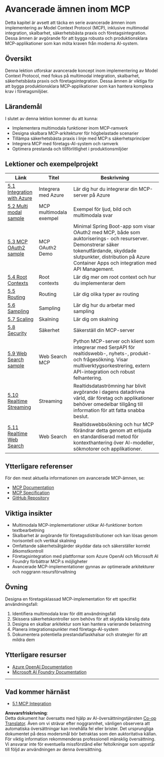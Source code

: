 <!--
CO_OP_TRANSLATOR_METADATA:
{
  "original_hash": "b1cffc51b82049ac3d5e88db0ff4a0a1",
  "translation_date": "2025-06-13T00:02:03+00:00",
  "source_file": "05-AdvancedTopics/README.md",
  "language_code": "sv"
}
-->
# Avancerade ämnen inom MCP

Detta kapitel är avsett att täcka en serie avancerade ämnen inom implementering av Model Context Protocol (MCP), inklusive multimodal integration, skalbarhet, säkerhetsbästa praxis och företagsintegration. Dessa ämnen är avgörande för att bygga robusta och produktionsklara MCP-applikationer som kan möta kraven från moderna AI-system.

## Översikt

Denna lektion utforskar avancerade koncept inom implementering av Model Context Protocol, med fokus på multimodal integration, skalbarhet, säkerhetsbästa praxis och företagsintegration. Dessa ämnen är viktiga för att bygga produktionsklara MCP-applikationer som kan hantera komplexa krav i företagsmiljöer.

## Lärandemål

I slutet av denna lektion kommer du att kunna:

- Implementera multimodala funktioner inom MCP-ramverk
- Designa skalbara MCP-arkitekturer för högbelastade scenarier
- Tillämpa säkerhetsbästa praxis i linje med MCP:s säkerhetsprinciper
- Integrera MCP med företags-AI-system och ramverk
- Optimera prestanda och tillförlitlighet i produktionsmiljöer

## Lektioner och exempelprojekt

| Länk | Titel | Beskrivning |
|------|-------|-------------|
| [5.1 Integration with Azure](./mcp-integration/README.md) | Integrera med Azure | Lär dig hur du integrerar din MCP-server på Azure |
| [5.2 Multi modal sample](./mcp-multi-modality/README.md) | MCP multimodala exempel | Exempel för ljud, bild och multimodala svar |
| [5.3 MCP OAuth2 sample](../../../05-AdvancedTopics/mcp-oauth2-demo) | MCP OAuth2 Demo | Minimal Spring Boot-app som visar OAuth2 med MCP, både som auktoriserings- och resurserver. Demonstrerar säker tokenutfärdande, skyddade slutpunkter, distribution på Azure Container Apps och integration med API Management. |
| [5.4 Root Contexts](./mcp-root-contexts/README.md) | Root contexts | Lär dig mer om root context och hur du implementerar dem |
| [5.5 Routing](./mcp-routing/README.md) | Routing | Lär dig olika typer av routing |
| [5.6 Sampling](./mcp-sampling/README.md) | Sampling | Lär dig hur du arbetar med sampling |
| [5.7 Scaling](./mcp-scaling/README.md) | Skalning | Lär dig om skalning |
| [5.8 Security](./mcp-security/README.md) | Säkerhet | Säkerställ din MCP-server |
| [5.9 Web Search sample](./web-search-mcp/README.md) | Web Search MCP | Python MCP-server och klient som integrerar med SerpAPI för realtidswebb-, nyhets-, produkt- och frågesökning. Visar multiverktygsorkestrering, extern API-integration och robust felhantering. |
| [5.10 Realtime Streaming](./mcp-realtimestreaming/README.md) | Streaming | Realtidsdataströmning har blivit avgörande i dagens datadrivna värld, där företag och applikationer behöver omedelbar tillgång till information för att fatta snabba beslut. |
| [5.11 Realtime Web Search](./mcp-realtimesearch/README.md) | Web Search | Realtidswebbsökning och hur MCP förändrar detta genom att erbjuda en standardiserad metod för kontexthantering över AI-modeller, sökmotorer och applikationer. |

## Ytterligare referenser

För den mest aktuella informationen om avancerade MCP-ämnen, se:
- [MCP Documentation](https://modelcontextprotocol.io/)
- [MCP Specification](https://spec.modelcontextprotocol.io/)
- [GitHub Repository](https://github.com/modelcontextprotocol)

## Viktiga insikter

- Multimodala MCP-implementationer utökar AI-funktioner bortom textbearbetning
- Skalbarhet är avgörande för företagsdistributioner och kan lösas genom horisontell och vertikal skalning
- Omfattande säkerhetsåtgärder skyddar data och säkerställer korrekt åtkomstkontroll
- Företagsintegration med plattformar som Azure OpenAI och Microsoft AI Foundry förbättrar MCP:s möjligheter
- Avancerade MCP-implementationer gynnas av optimerade arkitekturer och noggrann resursförvaltning

## Övning

Designa en företagsklassad MCP-implementation för ett specifikt användningsfall:

1. Identifiera multimodala krav för ditt användningsfall
2. Skissera säkerhetskontroller som behövs för att skydda känslig data
3. Designa en skalbar arkitektur som kan hantera varierande belastning
4. Planera integrationspunkter med företags-AI-system
5. Dokumentera potentiella prestandaflaskhalsar och strategier för att mildra dem

## Ytterligare resurser

- [Azure OpenAI Documentation](https://learn.microsoft.com/en-us/azure/ai-services/openai/)
- [Microsoft AI Foundry Documentation](https://learn.microsoft.com/en-us/ai-services/)

---

## Vad kommer härnäst

- [5.1 MCP Integration](./mcp-integration/README.md)

**Ansvarsfriskrivning**:  
Detta dokument har översatts med hjälp av AI-översättningstjänsten [Co-op Translator](https://github.com/Azure/co-op-translator). Även om vi strävar efter noggrannhet, vänligen observera att automatiska översättningar kan innehålla fel eller brister. Det ursprungliga dokumentet på dess modersmål bör betraktas som den auktoritativa källan. För viktig information rekommenderas professionell mänsklig översättning. Vi ansvarar inte för eventuella missförstånd eller feltolkningar som uppstår till följd av användningen av denna översättning.
